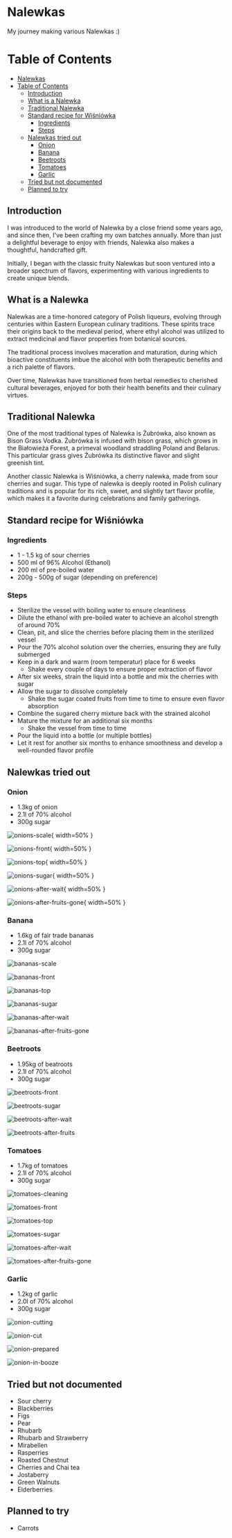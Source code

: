 # Nalewkas

My journey making various Nalewkas :)

# Table of Contents
- [Nalewkas](#nalewkas)
- [Table of Contents](#table-of-contents)
  - [Introduction](#introduction)
  - [What is a Nalewka](#what-is-a-nalewka)
  - [Traditional Nalewka](#traditional-nalewka)
  - [Standard recipe for Wiśniówka](#standard-recipe-for-wiśniówka)
    - [Ingredients](#ingredients)
    - [Steps](#steps)
  - [Nalewkas tried out](#nalewkas-tried-out)
    - [Onion](#onion)
    - [Banana](#banana)
    - [Beetroots](#beetroots)
    - [Tomatoes](#tomatoes)
    - [Garlic](#garlic)
  - [Tried but not documented](#tried-but-not-documented)
  - [Planned to try](#planned-to-try)


## Introduction

I was introduced to the world of Nalewka by a close friend some years ago, and since then, I've been crafting my own batches annually. More than just a delightful beverage to enjoy with friends, Nalewka also makes a thoughtful, handcrafted gift.

Initially, I began with the classic fruity Nalewkas but soon ventured into a broader spectrum of flavors, experimenting with various ingredients to create unique blends.

## What is a Nalewka

Nalewkas are a time-honored category of Polish liqueurs, evolving through centuries within Eastern European culinary traditions. These spirits trace their origins back to the medieval period, where ethyl alcohol was utilized to extract medicinal and flavor properties from botanical sources.

The traditional process involves maceration and maturation, during which bioactive constituents imbue the alcohol with both therapeutic benefits and a rich palette of flavors.

Over time, Nalewkas have transitioned from herbal remedies to cherished cultural beverages, enjoyed for both their health benefits and their culinary virtues.

## Traditional Nalewka

One of the most traditional types of Nalewka is Żubrówka, also known as Bison Grass Vodka. Żubrówka is infused with bison grass, which grows in the Białowieża Forest, a primeval woodland straddling Poland and Belarus. This particular grass gives Żubrówka its distinctive flavor and slight greenish tint.

Another classic Nalewka is Wiśniówka, a cherry nalewka, made from sour cherries and sugar. This type of nalewka is deeply rooted in Polish culinary traditions and is popular for its rich, sweet, and slightly tart flavor profile, which makes it a favorite during celebrations and family gatherings.


## Standard recipe for Wiśniówka

### Ingredients

* 1 - 1.5 kg of sour cherries
* 500 ml of 96% Alcohol (Ethanol)
* 200 ml of pre-boiled water
* 200g - 500g of sugar (depending on preference)

### Steps

* Sterilize the vessel with boiling water to ensure cleanliness
* Dilute the ethanol with pre-boiled water to achieve an alcohol strength of around 70%
* Clean, pit, and slice the cherries before placing them in the sterilized vessel
* Pour the 70% alcohol solution over the cherries, ensuring they are fully submerged
* Keep in a dark and warm (room temperatur) place for 6 weeks
    * Shake every couple of days to ensure proper extraction of flavor
* After six weeks, strain the liquid into a bottle and mix the cherries with sugar
* Allow the sugar to dissolve completely
    * Shake the sugar coated fruits from time to time to ensure even flavor absorption
* Combine the sugared cherry mixture back with the strained alcohol
* Mature the mixture for an additional six months
    * Shake the vessel from time to time
* Pour the liquid into a bottle (or multiple bottles)
* Let it rest for another six months to enhance smoothness and develop a well-rounded flavor profile

## Nalewkas tried out

### Onion

* 1.3kg of onion
* 2.1l of 70% alcohol
* 300g sugar

![onions-scale](/.attachements/onions-scale.jpg){ width=50% }

![onions-front](/.attachements/onions-front.jpg){ width=50% }

![onions-top](/.attachements/onions-top.jpg){ width=50% }

![onions-sugar](/.attachements/onion-sugar.jpg){ width=50% }

![onions-after-wait](/.attachements/onion-after-wait.jpg){ width=50% }

![onions-after-fruits-gone](/.attachements/onion-after-fruits-gone.jpg){ width=50% }

### Banana

* 1.6kg of fair trade bananas
* 2.1l of 70% alcohol
* 300g sugar

![bananas-scale](/.attachements/bananas-scale.jpg)

![bananas-front](/.attachements/bananas-front.jpg)

![bananas-top](/.attachements/bananas-top.jpg)

![bananas-sugar](/.attachements/banana-sugar.jpg)

![bananas-after-wait](/.attachements/banana-after-wait.jpg)

![bananas-after-fruits-gone](/.attachements/banana-after-fruits-gone.jpg)

### Beetroots

* 1.95kg of beatroots
* 2.1l of 70% alcohol
* 300g sugar

![beetroots-front](/.attachements/beetroots-front.jpg)

![beetroots-sugar](/.attachements/beetroot-sugar.jpg)

![beetroots-after-wait](/.attachements/beetroot-after-wait.jpg)

![beetroots-after-fruits](/.attachements/beetroot-after-fruits-gone.jpg)

### Tomatoes

* 1.7kg of tomatoes
* 2.1l of 70% alcohol
* 300g sugar

![tomatoes-cleaning](/.attachements/tomatoes-cleaning.jpg)

![tomatoes-front](/.attachements/tomatoes-front.jpg)

![tomatoes-top](/.attachements/tomatoes-top.jpg)

![tomatoes-sugar](/.attachements/tomato-sugar.jpg)

![tomatoes-after-wait](/.attachements/tomato-after-wait.jpg)

![tomatoes-after-fruits-gone](/.attachements/tomato-after-fruits-gone.jpg)


### Garlic

* 1.2kg of garlic
* 2.0l of 70% alcohol
* 300g sugar

![onion-cutting](/.attachements/garlic-1.jpg)

![onion-cut](/.attachements/garlic-2.jpg)

![onion-prepared](/.attachements/garlic-3.jpg)

![onion-in-booze](/.attachements/garlic-4.jpg)


## Tried but not documented

* Sour cherry
* Blackberries
* Figs
* Pear
* Rhubarb
* Rhubarb and Strawberry
* Mirabellen
* Rasperries
* Roasted Chestnut
* Cherries and Chai tea
* Jostaberry
* Green Walnuts
* Elderberries

## Planned to try
* Carrots
